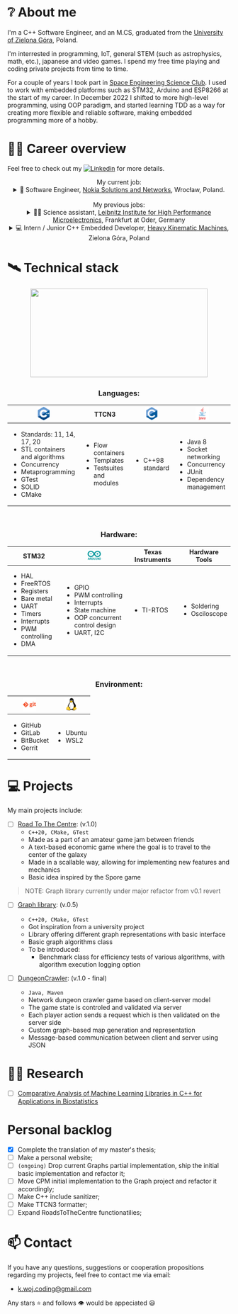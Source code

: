 # ❔ About me

I'm a C++ Software Engineer, and an M.CS, graduated from the [University of Zielona Góra](https://wiea.uz.zgora.pl/), Poland. 

I'm interrested in programming, IoT, general STEM (such as astrophysics, math, etc.), japanese and video games. I spend my free time playing and coding private projects from time to time. 

For a couple of years I took part in [Space Engineering Science Club](https://www.facebook.com/KNIKUZ). I used to work with embedded platforms such as STM32, Arduino and ESP8266 at the start of my career. In December 2022 I shifted to more high-level programming, using OOP paradigm, and started learning TDD as a way for creating more flexible and reliable software, making embedded programming more of a hobby.

# 👨‍💼 Career overview

Feel free to check out my [![Linkedin](https://img.shields.io/badge/-LinkedIn-blue?style=flat&logo=Linkedin&logoColor=white)](https://www.linkedin.com/in/kacper-wojciechowski-knik-uz/) for more details.

<div align="center">My current job:
<details>
<summary>
   📡  Software Engineer, <a href=https://nokiawroclaw.pl/>Nokia Solutions and Networks</a>, Wrocław, Poland.
</summary>
  <div align="center">
    <br>
    <p>Start date: 12-2022</p>
    <p>End date: </p>
  </div>
  <div align="left">
    <p>My responsibilities:</p>
    <samp>
      <ul align="left">
        <li><p>Developing new functionalities within the 5G RAN Control Plane layer;</p></li> 
        <li><p>Creating unit test regression using Google Test framework</p></li>
        <li><p>Creating for component level testing using TTCN3 language;</p></li>
        <li><p>Creating acceptance criteria in form of UML sequence diagrams for component level testing based on extensive specification of the system;</p></li>
        <li><p>Partaking in preparing technical specification for new features;</p></li>
        <li><p>Upholding code quality as a designated level reviewer in a 2-step C++ code review process.</p></li> 
      </ul>
    </samp>
  </div>
</details>
</div>

<br>
<div align="center">
My previous jobs:
<details>
  <summary>
    🧑‍🔬 Science assistant, <a href=https://www.ihp-microelectronics.com/>Leibnitz Institute for High Performance Microelectronics</a>, Frankfurt at Oder, Germany
  </summary>
  <br>
  <div align="center">
    <p>Start date: 10-2021</p>
    <p>End date: 2-2022 </p>
  <div align="left">
    My responsibilities:
    <ul>
      <li>Analysis of technical documentation of the TI-RTOS middleware and accompanying Hardware Abstraction Layer (HAL);</li>
      <li>Preparing technical know-how documents on using the middleware and HAL.</li>
    </ul>
  </div>
</details>

<details>
  <summary>
    💻 Intern / Junior C++ Embedded Developer, <a href=https://soloworkout.com/en/>Heavy Kinematic Machines</a>, Zielona Góra, Poland
  </summary>
  <br>
  <div align="center">
    <p>Start date: 7-2021</p>
    <p>End date: 8-2021</p>
  </div>
  <div align="left">
    My responsibilities:
    <ul>
      <li>Developing solutions for STM32 microcontrolers of L4xx and L0xx families;</li>
      <li>Manual testing of SOLO system functionalities</li>
    </ul>
  </div>
</details>
</div>

# 🛰️ Technical stack


<p align="center">
  <img width="400" height="200" src="https://github-readme-stats.vercel.app/api/top-langs/?username=KacperWojciechowski&size_weight=0.0005&count_weight=0.3&layout=compact&theme=vision-friendly-dark">
</p>


<div align="center">
   
### Languages:
   
| <img src="https://github.com/devicons/devicon/blob/master/icons/cplusplus/cplusplus-original.svg" title="C++"  alt="C++" width="30" height="30"/> | TTCN3 | <img src="https://github.com/devicons/devicon/blob/master/icons/c/c-original.svg" title="C"  alt="C" width="30" height="30"/> | <img src="https://github.com/devicons/devicon/blob/master/icons/java/java-original-wordmark.svg" title="Java" alt="Java" width="30" height="30">
|-----|-----|-----|-----|
| <div align="left"><ul><li>Standards: 11, 14, 17, 20</li><li>STL containers and algorithms</li><li>Concurrency</li><li>Metaprogramming</li><li>GTest</li><li>SOLID</li><li>CMake</li></ul></div> | <div align="left"><ul><li>Flow containers</li><li>Templates</li><li>Testsuites and modules</li></ul></div> | <div align="left"><ul><li>C++98 standard</li></ul></div> | <div align="left"><ul><li>Java 8</li><li>Socket networking</li><li>Concurrency</li><li>JUnit</li><li>Dependency management</li></ul></div> |
<br>

### Hardware:

| STM32 | <img src="https://github.com/devicons/devicon/blob/master/icons/arduino/arduino-original-wordmark.svg" title="Arduino" alt="Arduino" width="30" height="30"/> | Texas Instruments | Hardware Tools |
|-----|-----|-----|-----|
| <div align="left"><ul><li>HAL</li><li>FreeRTOS</li><li>Registers</li><li>Bare metal</li><li>UART</li><li>Timers</li><li>Interrupts</li><li>PWM controlling</li><li>DMA</li></ul></div>| <div align="left"><ul><li>GPIO</li><li>PWM controlling</li><li>Interrupts</li><li>State machine</li><li>OOP concurrent control design</li><li>UART, I2C</li></ul></div> | <div align="left"><ul><li>TI-RTOS</li></ul></div> | <div align="left"><ul><li>Soldering</li><li>Osciloscope</li></ul></div>
<br>

### Environment:

| <img src="https://github.com/devicons/devicon/blob/master/icons/git/git-plain-wordmark.svg" title="Git"  alt="Git" width="30" height="30"/> | <img src="https://github.com/devicons/devicon/blob/master/icons/linux/linux-original.svg" title="Linux"  alt="Linux" width="30" height="30"/> |
|-----|-----|
| <div align="left"><ul><li>GitHub</li><li>GitLab</li><li>BitBucket</li><li>Gerrit</li></ul></div> | <div align="left"><ul><li>Ubuntu</li><li>WSL2</li></ul></div> |
</div>

# 💻 Projects

My main projects include:

- [ ] [Road To The Centre](https://github.com/KacperWojciechowski/RoadToTheCentre): (v.1.0)
  - `C++20, CMake, GTest`
  - Made as a part of an amateur game jam between friends
  - A text-based economic game where the goal is to travel to the center of the galaxy
  - Made in a scallable way, allowing for implementing new features and mechanics
  - Basic idea inspired by the Spore game

> NOTE: Graph library currently under major refactor from v0.1 revert 
- [ ] [Graph library](https://github.com/KacperWojciechowski/Graphs): (v.0.5)
  - `C++20, CMake, GTest` 
  - Got inspiration from a university project
  - Library offering different graph representations with basic interface
  - Basic graph algorithms class
  - To be introduced:
    - Benchmark class for efficiency tests of various algorithms, with algorithm execution logging option
   
- [ ] [DungeonCrawler](https://github.com/KacperWojciechowski/DungeonCrawler): (v.1.0 - final)
  - `Java, Maven`
  - Network dungeon crawler game based on client-server model
  - The game state is controled and validated via server
  - Each player action sends a request which is then validated on the server side
  - Custom graph-based map generation and representation
  - Message-based communication between client and server using JSON

# 🧑‍🔬 Research

- [ ] [Comparative Analysis of Machine Learning Libraries in C++ for Applications in Biostatistics](https://www.researchgate.net/publication/382162127_Comparative_Analysis_of_Machine_Learning_Libraries_in_C_for_Applications_in_Biostatistics)

# Personal backlog
- [x] Complete the translation of my master's thesis;
- [ ] Make a personal website;
- [ ] `(ongoing)` Drop current Graphs partial implementation, ship the initial basic implementation and refactor it;
- [ ] Move CPM initial implementation to the Graph project and refactor it accordingly;
- [ ] Make C++ include sanitizer;
- [ ] Make TTCN3 formatter;
- [ ] Expand RoadsToTheCentre functionatilies;

# 📫 Contact

If you have any questions, suggestions or cooperation propositions regarding my projects, feel free to contact me via email:
  - k.woj.coding@gmail.com

Any stars ⭐ and follows 👁️ would be appeciated 😃
